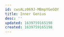 ```yaml
---
id: cwsALz069J-MBmpYGeGQY
title: Inner Genius
desc: ''
updated: 1639759165198
created: 1639759165198
---
```


